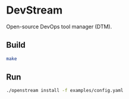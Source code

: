 # DevStream

Open-source DevOps tool manager (DTM).

## Build

```bash
make
```

## Run

```bash
./openstream install -f examples/config.yaml
```
